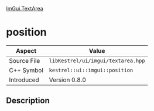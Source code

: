 [ImGui.TextArea](index)
# position
| Aspect | Value |
| --- | --- |
| Source File | `libKestrel/ui/imgui/textarea.hpp` |
| C++ Symbol | `kestrel::ui::imgui::position` |
| Introduced | Version 0.8.0 |
## Description

